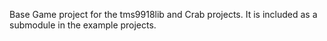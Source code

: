 Base Game project for the tms9918lib and Crab projects. It is included as a submodule in the example projects.